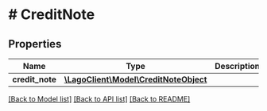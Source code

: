 # # CreditNote

## Properties

Name | Type | Description | Notes
------------ | ------------- | ------------- | -------------
**credit_note** | [**\LagoClient\Model\CreditNoteObject**](CreditNoteObject.md) |  |

[[Back to Model list]](../../README.md#models) [[Back to API list]](../../README.md#endpoints) [[Back to README]](../../README.md)
